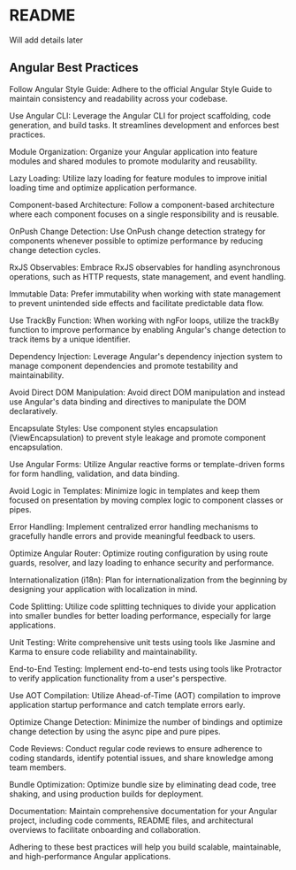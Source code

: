 # README

Will add details later

## Angular Best Practices

Follow Angular Style Guide: Adhere to the official Angular Style Guide to maintain consistency and readability across your codebase.

Use Angular CLI: Leverage the Angular CLI for project scaffolding, code generation, and build tasks. It streamlines development and enforces best practices.

Module Organization: Organize your Angular application into feature modules and shared modules to promote modularity and reusability.

Lazy Loading: Utilize lazy loading for feature modules to improve initial loading time and optimize application performance.

Component-based Architecture: Follow a component-based architecture where each component focuses on a single responsibility and is reusable.

OnPush Change Detection: Use OnPush change detection strategy for components whenever possible to optimize performance by reducing change detection cycles.

RxJS Observables: Embrace RxJS observables for handling asynchronous operations, such as HTTP requests, state management, and event handling.

Immutable Data: Prefer immutability when working with state management to prevent unintended side effects and facilitate predictable data flow.

Use TrackBy Function: When working with ngFor loops, utilize the trackBy function to improve performance by enabling Angular's change detection to track items by a unique identifier.

Dependency Injection: Leverage Angular's dependency injection system to manage component dependencies and promote testability and maintainability.

Avoid Direct DOM Manipulation: Avoid direct DOM manipulation and instead use Angular's data binding and directives to manipulate the DOM declaratively.

Encapsulate Styles: Use component styles encapsulation (ViewEncapsulation) to prevent style leakage and promote component encapsulation.

Use Angular Forms: Utilize Angular reactive forms or template-driven forms for form handling, validation, and data binding.

Avoid Logic in Templates: Minimize logic in templates and keep them focused on presentation by moving complex logic to component classes or pipes.

Error Handling: Implement centralized error handling mechanisms to gracefully handle errors and provide meaningful feedback to users.

Optimize Angular Router: Optimize routing configuration by using route guards, resolver, and lazy loading to enhance security and performance.

Internationalization (i18n): Plan for internationalization from the beginning by designing your application with localization in mind.

Code Splitting: Utilize code splitting techniques to divide your application into smaller bundles for better loading performance, especially for large applications.

Unit Testing: Write comprehensive unit tests using tools like Jasmine and Karma to ensure code reliability and maintainability.

End-to-End Testing: Implement end-to-end tests using tools like Protractor to verify application functionality from a user's perspective.

Use AOT Compilation: Utilize Ahead-of-Time (AOT) compilation to improve application startup performance and catch template errors early.

Optimize Change Detection: Minimize the number of bindings and optimize change detection by using the async pipe and pure pipes.

Code Reviews: Conduct regular code reviews to ensure adherence to coding standards, identify potential issues, and share knowledge among team members.

Bundle Optimization: Optimize bundle size by eliminating dead code, tree shaking, and using production builds for deployment.

Documentation: Maintain comprehensive documentation for your Angular project, including code comments, README files, and architectural overviews to facilitate onboarding and collaboration.

Adhering to these best practices will help you build scalable, maintainable, and high-performance Angular applications.
